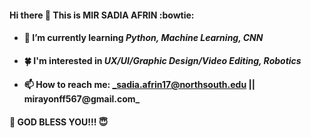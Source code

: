 #### Hi there 👋 This is **MIR SADIA AFRIN** :bowtie:

- #### 🌱 I’m currently learning **_Python, Machine Learning, CNN_**
- #### :four_leaf_clover: I'm interested in **_UX/UI/Graphic Design/Video Editing, Robotics_**
- #### 📫 How to reach me: **_sadia.afrin17@northsouth.edu || mirayonff567@gmail.com_**

#### :star2: GOD BLESS YOU!!! :innocent:

<!--
**mirafrinayon/mirafrinayon** is a ✨ _special_ ✨ repository because its `README.md` (this file) appears on your GitHub profile.

- 🔭 I’m currently working on ...
- 🌱 I’m currently learning ...
- 👯 I’m looking to collaborate on ...
- 🤔 I’m looking for help with ...
- 💬 Ask me about ...
- 📫 How to reach me: ...
- 😄 Pronouns: ...
- ⚡ Fun fact: ...
-->
